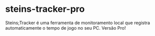 # steins-tracker-pro
Steins;Tracker é uma ferramenta de monitoramento local que registra automaticamente o tempo de jogo no seu PC. Versão Pro!

